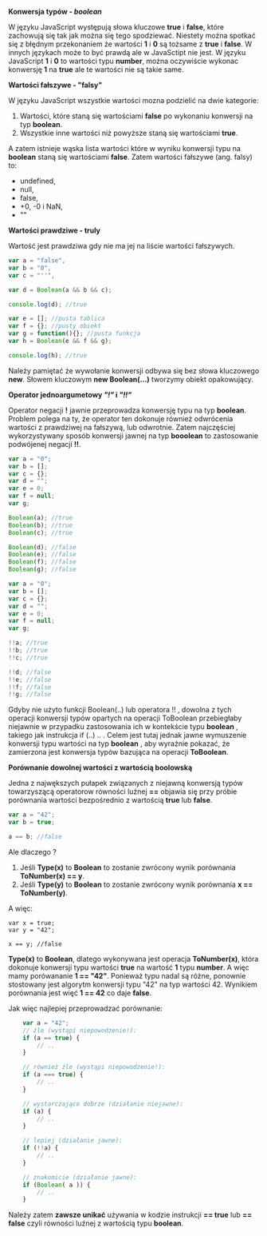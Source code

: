**Konwersja typów - *boolean***

W języku JavaScript występują słowa kluczowe **true** i **false**, które zachowują się tak jak można się tego spodziewać.
Niestety można spotkać się z błędnym przekonaniem że wartości **1** i **0** są tożsame z **true** i **false**.
W innych językach może to być prawdą ale w JavaSctipt nie jest. W języku JavaScript **1** i **0** to wartości
typu **number**, można oczywiście wykonac konwersję **1** na **true** ale te wartości nie są takie same.

**Wartości fałszywe - "falsy"**

W języku JavaScript wszystkie wartości mozna podzielić na dwie kategorie:
1. Wartości, które staną się wartościami **false** po wykonaniu konwersji na typ **boolean**.
2. Wszystkie inne wartości niż powyższe staną się wartościami **true**.

A zatem istnieje wąska lista wartości które w wyniku konwersji typu na **boolean** staną się wartościami **false**.
Zatem wartości fałszywe (ang. falsy) to:

* undefined,
* null,
* false,
* +0, -0 i NaN,
* ""

**Wartości prawdziwe - truly**

Wartość jest prawdziwa gdy nie ma jej na liście wartości fałszywych.

```javascript
var a = "false",
var b = "0",
var c = "''",

var d = Boolean(a && b && c);

console.log(d); //true

var e = []; //pusta tablica
var f = {}; //pusty obiekt
var g = function(){}; //pusta funkcja
var h = Boolean(e && f && g);

console.log(h); //true
```

Należy pamiętać że wywołanie konwersji odbywa się bez słowa kluczowego **new**.
Słowem kluczowym **new Boolean(...)** tworzymy obiekt opakowujący.

**Operator jednoargumetowy *"!"* i *"!!"***

Operator negacji **!** jawnie przeprowadza konwersję typu na typ **boolean**.
Problem polega na ty, że operator ten dokonuje również odwrócenia wartości z prawdziwej na fałszywą, lub odwrotnie.
Zatem najczęściej wykorzystywany sposób konwersji jawnej na typ **booolean** to zastosowanie podwójenej negacji **!!**.


```javascript
var a = "0";
var b = [];
var c = {};
var d = "";
var e = 0;
var f = null;
var g;

Boolean(a); //true
Boolean(b); //true
Boolean(c); //true

Boolean(d); //false
Boolean(e); //false
Boolean(f); //false
Boolean(g); //false

var a = "0";
var b = [];
var c = {};
var d = "";
var e = 0;
var f = null;
var g;

!!a; //true
!!b; //true
!!c; //true

!!d; //false
!!e; //false
!!f; //false
!!g; //false
```

Gdyby nie użyto funkcji Boolean(..) lub operatora !! , dowolna z tych operacji konwersji typów
opartych na operacji ToBoolean przebiegłaby niejawnie w przypadku zastosowania ich w kontekście
typu **boolean** , takiego jak instrukcja if (..) .. . Celem jest tutaj jednak jawne wymuszenie konwersji
typu wartości na typ **boolean** , aby wyraźnie pokazać, że zamierzona jest konwersja typów bazująca
na operacji **ToBoolean**.

**Porównanie dowolnej wartości z wartością boolowską**

Jedna z najwększych pułapek związanych z niejawną konwersją typów towarzyszącą operatorow równości luźnej **==**
objawia się przy próbie porównania wartości bezpośrednio z wartością **true** lub **false**.

```javascript
var a = "42";
var b = true;

a == b; //false
```

Ale dlaczego ?

1. Jeśli **Type(x)** to **Boolean** to zostanie zwrócony wynik porównania **ToNumber(x) == y**.
2. Jeśli **Type(y)** to **Boolean** to zostanie zwrócony wynik porównania **x == ToNumber(y)**.

A więc:

```javasctipt
var x = true;
var y = "42";

x == y; //false
```

**Type(x)** to **Boolean**, dlatego wykonywana jest operacja **ToNumber(x)**, która dokonuje
konwersji typu wartości **true** na wartość **1** typu **number**.
A więc mamy porówananie **1 == "42"**. Ponieważ typu nadal są różne, ponownie stostowany jest algorytm
konwersji typu "42" na typ wartości 42. Wynikiem porównania jest więć **1 == 42** co daje **false**.

Jak więc najlepiej przeprowadzać porównanie:

```javascript
    var a = "42";
    // źle (wystąpi niepowodzenie!):
    if (a == true) {
        // ..
    }

    // również źle (wystąpi niepowodzenie!):
    if (a === true) {
        // ..
    }

    // wystarczająco dobrze (działanie niejawne):
    if (a) {
        // ..
    }

    // lepiej (działanie jawne):
    if (!!a) {
        // ..
    }

    // znakomicie (działanie jawne):
    if (Boolean( a )) {
        // ..
    }
```

Należy zatem **zawsze unikać** używania w kodzie instrukcji **== true** lub **== false**
czyli równości luźnej z wartością typu **boolean**.